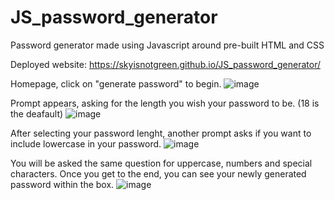 # JS_password_generator
Password generator made using Javascript around pre-built HTML and CSS

Deployed website: https://skyisnotgreen.github.io/JS_password_generator/

Homepage, click on "generate password" to begin.
![image](https://user-images.githubusercontent.com/60657981/164967448-ad555589-e1cb-43cf-9109-0b953b8289a2.png)

Prompt appears, asking for the length you wish your password to be. (18 is the deafault)
![image](https://user-images.githubusercontent.com/60657981/164967480-3f56d236-b21c-450e-a509-6ecde9aa18dc.png)

After selecting your password lenght, another prompt asks if you want to include lowercase in your password.
![image](https://user-images.githubusercontent.com/60657981/164967548-f6f3a6e8-99b4-43f7-bd45-00d89f62e9de.png)

You will be asked the same question for uppercase, numbers and special characters. Once you get to the end, you can see your newly generated password within the box.
![image](https://user-images.githubusercontent.com/60657981/164967621-7e83ec79-d58c-4f00-a31e-f6714aaf86af.png)
